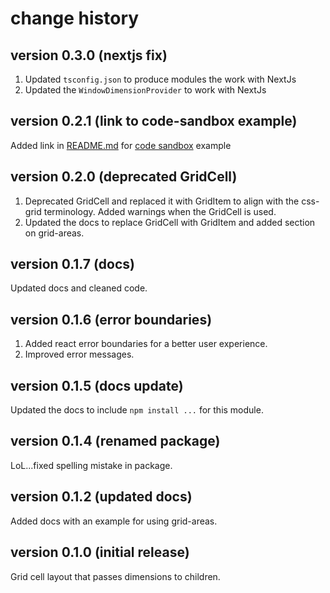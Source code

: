 # change history

## version 0.3.0 (nextjs fix)
1. Updated `tsconfig.json` to produce modules the work with NextJs
2. Updated the `WindowDimensionProvider` to work with NextJs

## version 0.2.1 (link to code-sandbox example)
Added link in [README.md](./README.md) for [code sandbox](https://codesandbox.io/s/react-resizable-grid-layout-example-4vw49?file=/src/App.tsx) example

## version 0.2.0 (deprecated GridCell)
1. Deprecated GridCell and replaced it with GridItem to align with the css-grid terminology. Added warnings when the GridCell is used.
2. Updated the docs to replace GridCell with GridItem and added section on grid-areas.

## version 0.1.7 (docs)
Updated docs and cleaned code.

## version 0.1.6 (error boundaries)
1. Added react error boundaries for a better user experience.
2. Improved error messages.

## version 0.1.5 (docs update)
Updated the docs to include `npm install ...` for this module.

## version 0.1.4 (renamed package)
LoL...fixed spelling mistake in package.

## version 0.1.2 (updated docs)
Added docs with an example for using grid-areas.

## version 0.1.0 (initial release)
Grid cell layout that passes dimensions to children.